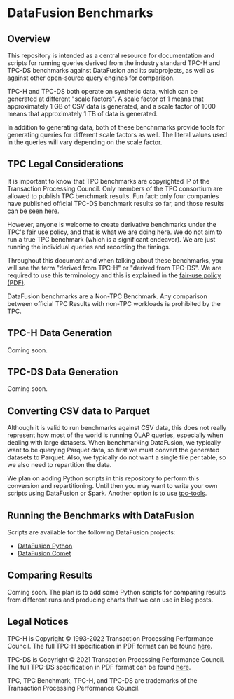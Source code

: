 # DataFusion Benchmarks

## Overview

This repository is intended as a central resource for documentation and scripts for running queries derived from the 
industry standard TPC-H and TPC-DS benchmarks against DataFusion and its subprojects, as well as against other 
open-source query engines for comparison.

TPC-H and TPC-DS both operate on synthetic data, which can be generated at different "scale factors". A scale factor 
of 1 means that approximately 1 GB of CSV data is generated, and a scale factor of 1000 means that approximately 1 TB 
of data is generated.

In addition to generating data, both of these benchnmarks provide tools for generating queries for different scale 
factors as well. The literal values used in the queries will vary depending on the scale factor.

## TPC Legal Considerations

It is important to know that TPC benchmarks are copyrighted IP of the Transaction Processing Council. Only members 
of the TPC consortium are allowed to publish TPC benchmark results. Fun fact: only four companies have published 
official TPC-DS benchmark results so far, and those results can be seen [here](https://www.tpc.org/tpcds/results/tpcds_results5.asp?orderby=dbms&version=3).

However, anyone is welcome to create derivative benchmarks under the TPC's fair use policy, and that is what we are 
doing here. We do not aim to run a true TPC benchmark (which is a significant endeavor). We are just running the 
individual queries and recording the timings.

Throughout this document and when talking about these benchmarks, you will see the term "derived from TPC-H" or 
"derived from TPC-DS". We are required to use this terminology and this is explained in the 
[fair-use policy (PDF)](https://www.tpc.org/tpc_documents_current_versions/pdf/tpc_fair_use_quick_reference_v1.0.0.pdf).

DataFusion benchmarks are a Non-TPC Benchmark. Any comparison between official TPC Results with non-TPC workloads is 
prohibited by the TPC.

## TPC-H Data Generation

Coming soon.

## TPC-DS Data Generation

Coming soon.

## Converting CSV data to Parquet

Although it is valid to run benchmarks against CSV data, this does not really represent how most of the world is 
running OLAP queries, especially when dealing with large datasets. When benchmarking DataFusion, we typically want
to be querying Parquet data, so first we must convert the generated datasets to Parquet. Also, we typically do not 
want a single file per table, so we also need to repartition the data.

We plan on adding Python scripts in this repository to perform this conversion and repartitioning. Until then you may 
want to write your own scripts using DataFusion or Spark. Another option is to use [tpc-tools](https://crates.io/crates/tpctools).

## Running the Benchmarks with DataFusion

Scripts are available for the following DataFusion projects:

- [DataFusion Python](./runners/datafusion-python)
- [DataFusion Comet](./runners/datafusion-comet)

## Comparing Results 

Coming soon. The plan is to add some Python scripts for comparing results from different runs and producing charts 
that we can use in blog posts.

## Legal Notices

TPC-H is Copyright © 1993-2022 Transaction Processing Performance Council. The full TPC-H specification in PDF format 
can be found [here](https://www.tpc.org/TPC_Documents_Current_Versions/pdf/TPC-H_v3.0.1.pdf).

TPC-DS is Copyright © 2021 Transaction Processing Performance Council. The full TPC-DS specification in PDF format 
can be found [here](https://www.tpc.org/tpc_documents_current_versions/pdf/tpc-ds_v3.2.0.pdf).

TPC, TPC Benchmark, TPC-H, and TPC-DS are trademarks of the Transaction Processing Performance Council.


